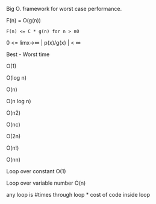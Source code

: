 Big O. framework for worst case performance.

F(n) = O(g(n))

	F(n) <= C * g(n) for n > n0    

0 <= limx->∞ | p(x)/g(x) | < ∞

Best - Worst time 

O(1)

O(log n)

O(n)

O(n log n)

O(n2)

 

O(nc)

O(2n)

O(n!)

O(nn)

Loop over constant O(1)

Loop over variable number O(n)

any loop is #times through loop * cost of code inside loop

